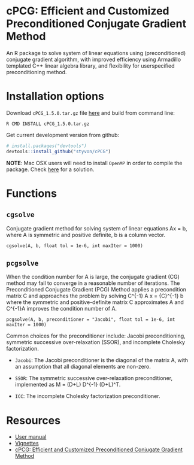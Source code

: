 # cPCG: Efficient and Customized Preconditioned Conjugate Gradient Method

An R package to solve system of linear equations using (preconditioned) conjugate gradient algorithm, with improved efficiency using Armadillo templated C++ linear algebra library, and flexibility for userspecified preconditioning method.  

# Installation options
Download `cPCG_1.5.0.tar.gz` file [here](https://github.com/styvon/cPCG/blob/master/downloads/cPCG_1.5.0.tar.gz) and build from command line:
```
R CMD INSTALL cPCG_1.5.0.tar.gz
```

Get current development version from github:

```R
# install.packages("devtools")
devtools::install_github("styvon/cPCG")
```

**NOTE**: Mac OSX users will need to install `OpenMP` in order to compile the package. Check [here](http://thecoatlessprofessor.com/programming/openmp-in-r-on-os-x/) for a solution.  

# Functions

## `cgsolve`
Conjugate gradient method for solving system of linear equations Ax = b, where A is symmetric and positive definite, b is a column vector.  

```
cgsolve(A, b, float tol = 1e-6, int maxIter = 1000)
```

## `pcgsolve`

When the condition number for A is large, the conjugate gradient (CG) method may fail to converge in a reasonable number of iterations. The Preconditioned Conjugate Gradient (PCG) Method applies a precondition matrix C and approaches the problem by solving C^{-1} A x = {C}^{-1} b where the symmetric and positive-definite matrix C approximates A and C^{-1}A  improves the condition number of A.  

```
pcgsolve(A, b, preconditioner = "Jacobi", float tol = 1e-6, int maxIter = 1000)
```

Common choices for the preconditioner include: Jacobi preconditioning, symmetric successive over-relaxation (SSOR), and incomplete Cholesky factorization. 

* `Jacobi`: The Jacobi preconditioner is the diagonal of the matrix A, with an assumption that all diagonal elements are non-zero.  
  
* `SSOR`: The symmetric successive over-relaxation preconditioner, implemented as M = (D+L) D^{-1} (D+L)^T.  
  
* `ICC`: The incomplete Cholesky factorization preconditioner. 


# Resources

- [User manual](https://github.com/styvon/cPCG/blob/master/docs/manual.pdf)
- [Vignettes](https://github.com/styvon/cPCG/tree/master/vignettes)
- [cPCG: Efficient and Customized Preconditioned Conjugate Gradient Method](https://github.com/styvon/cPCG/blob/master/docs/article_cPCG.pdf)


